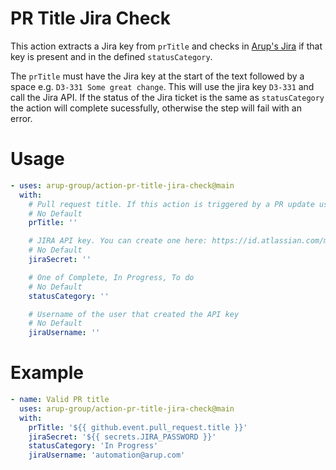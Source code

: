 # PR Title Jira Check

This action extracts a Jira key from `prTitle` and checks in [Arup's Jira](ttps://ovearup.atlassian.net/) if that key is present and in the defined `statusCategory`.

The `prTitle` must have the Jira key at the start of the text followed by a space e.g. `D3-331 Some great change`. This will use the jira key `D3-331` and call the Jira API. If the status of the Jira ticket is the same as `statusCategory` the action will complete sucessfully, otherwise the step will fail with an error.

# Usage

<!-- start usage -->
```yaml
- uses: arup-group/action-pr-title-jira-check@main
  with:
    # Pull request title. If this action is triggered by a PR update use ${{ github.event.pull_request.title }}
    # No Default
    prTitle: ''

    # JIRA API key. You can create one here: https://id.atlassian.com/manage/api-tokens
    # No Default
    jiraSecret: ''

    # One of Complete, In Progress, To do 
    # No Default
    statusCategory: ''

    # Username of the user that created the API key
    # No Default
    jiraUsername: ''
```
<!-- end usage -->

# Example

```yaml
- name: Valid PR title
  uses: arup-group/action-pr-title-jira-check@main
  with:
    prTitle: '${{ github.event.pull_request.title }}'
    jiraSecret: '${{ secrets.JIRA_PASSWORD }}'
    statusCategory: 'In Progress'
    jiraUsername: 'automation@arup.com'
```

